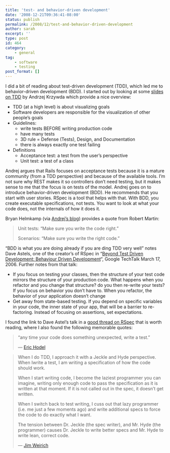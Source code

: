 ```yaml
---
title: 'test- and behavior-driven development'
date: '2008-12-21T09:36:41-08:00'
status: publish
permalink: /2008/12/test-and-behavior-driven-development
author: sarah
excerpt: ''
type: post
id: 464
category:
    - general
tag:
    - software
    - testing
post_format: []
---
```

I did a bit of reading about test-driven development (TDD), which led me to behavior-driven development (BDD). I started out by looking at some [slides on TDD](http://andrzejonsoftware.blogspot.com/2008/04/tdd-with-rails-slides-from-my-talk-at.html) by Andrzej Krzywda which provide a nice overview:

- TDD (at a high level) is about visualizing goals
- Software developers are responsible for the visualization of other people’s goals
- Guidelines: 
  - write tests BEFORE writing production code
  - have many tests
  - 3D rule = Defense (Tests), Design, and Documentation
  - there is always exactly one test failing
- Definitions 
  - Acceptance test: a test from the user’s perspective
  - Unit test: a test of a class

Andrej argues that Rails focuses on acceptance tests because it is a mature community (from a TDD perspective) and because of the available tools. I’m not sure why REST makes it so controllers don’t need testing, but it makes sense to me that the focus is on tests of the model. Andrej goes on to introduce behavior-driven development (BDD). He recommends that you start with user stories. RSpec is a tool that helps with that. With BDD, you create executable specifications, not tests. You want to look at what your code does, not the internals of how it does it.

Bryan Helmkamp (via [Andrej’s blog](http://andrzejonsoftware.blogspot.com/2008/05/story-driven-development.html)) provides a quote from Robert Martin:

> Unit tests: “Make sure you write the code right.”
> 
> Scenarios: “Make sure you write the right code.”

“BDD is what you are doing already if you are ding TDD very well” notes Dave Astels, one of the creator’s of RSpec in “[Beyond Test Driven Development: Behaviour Driven Development](http://video.google.com/videoplay?docid=8135690990081075324&pl=true)“, Google TechTalk March 17, 2006. Further notes from that talk:

- If you focus on testing your classes, then the structure of your test code mirrors the structure of your production code. What happens when you refactor and you change that structure? do you then re-write your tests? If you focus on behavior you don’t have to. When you refactor, the behavior of your application doesn’t change
- Get away from state-based testing. If you depend on specific variables in your code, the inner state of your app, that will be a barrier to re-factoring. Instead of focusing on assertions, set expectations.

I found the link to Dave Astel’s talk in a [good thread on RSpec](http://www.ruby-forum.com/topic/94721) that is worth reading, where I also found the following memorable quotes:

> “any time your code does something unexpected, write a test.”
> 
> — [Eric Hodel](http://www.ruby-forum.com/topic/94721#195326)

> When I do TDD, I approach it with a Jeckle and Hyde perspective. When Iwrite a test, I am writing a specification of how the code should work.
> 
> When I start writing code, I become the laziest programmer you can imagine, writing only enough code to pass the specification as it is written at that moment. If it is not called out in the spec, it doesn’t get written.
> 
> When I switch back to test writing, I cuss out that lazy programmer (i.e. me just a few moments ago) and write additional specs to force the code to do exactly what I want.
> 
> The tension between Dr. Jeckle (the spec writer), and Mr. Hyde (the programmer) causes Dr. Jeckle to write better specs and Mr. Hyde to write lean, correct code.
> 
> — [Jim Weirich](http://www.ruby-forum.com/topic/94721#195102)